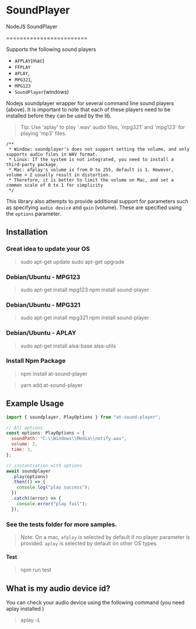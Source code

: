 # SoundPlayer

NodeJS SoundPlayer

========================

Supports the following sound players

- `AFPLAY`(mac)
- `FFPLAY`
- `APLAY`,
- `MPG321`,
- `MPG123`
- `SoundPlayer`(windows)

Nodejs soundplayer wrapper for several command line sound players (above). It is important to note that each of these players need to be installed before they can be used by the lib.

> Tip: Use 'aplay' to play '.wav' audio files, 'mpg321' and 'mpg123' for playing 'mp3' files.

    /**
     * Window: soundplayer's does not support setting the volume, and only supports audio files in WAV format.
     * Linux: If the system is not integrated, you need to install a third-party package.
     * Mac: afplay's volume is from 0 to 255, default is 1. However, volume > 2 usually result in distortion.
     * Therefore, it is better to limit the volume on Mac, and set a common scale of 0 to 1 for simplicity
     */

This library also attempts to provide additional support for parameters such as specifying `audio device` and `gain` (volume). These are specified using the `options` parameter.

## Installation

### Great idea to update your OS

> sudo apt-get update
> sudo apt-get upgrade

### Debian/Ubuntu - MPG123

> sudo apt-get install mpg123
> npm install sound-player

### Debian/Ubuntu - MPG321

> sudo apt-get install mpg321
> npm install sound-player

### Debian/Ubuntu - APLAY

> sudo apt-get install alsa-base alsa-utils

### Install Npm Package

> npm install at-sound-player

> yarn add at-sound-player

## Example Usage

```javascript
import { soundplayer, PlayOptions } from "at-sound-player";

// All options
const options: PlayOptions = {
  soundPath: "C:\\Windows\\Media\\notify.wav",
  volume: 2,
  time: 3,
};

// instantiation with options
await soundplayer
  .play(options)
  .then(() => {
    console.log("play success");
  })
  .catch((error) => {
    console.error("play fail");
  });
```

### See the tests folder for more samples.

> Note: On a mac, `afplay` is selected by default if no player parameter is provided. `aplay` is selected by default on other OS types.

#### Test

> npm run test

## What is my audio device id?

You can check your audio device using the following command (you need aplay installed.)

> aplay -L
